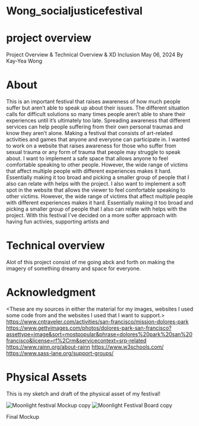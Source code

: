 # Wong_socialjusticefestival
# project overview
Project Overview & Technical Overview & XD Inclusion
May 06, 2024
By Kay-Yea Wong

# About
 This is an important festival that raises awareness of how much people suffer but aren’t able to speak up about their issues.  The different situation calls for difficult solutions so many times people aren’t able to share their experiences until it’s ultimately too late. Spreading awareness that different services can help people suffering from their own personal traumas and know they aren’t alone. Making a festival that consists of art-related activities and games that anyone and everyone can participate in. 
 I wanted to work on a website that raises awareness for those who suffer from sexual trauma or any form of trauma that people may struggle to speak about. I want to implement a safe space that allows anyone to feel comfortable speaking to other people. However, the wide range of victims that affect multiple people with different experiences makes it hard. Essentially making it too broad and picking a smaller group of people that I also can relate with helps with the project. 
 I also want to implement a soft spot in the website that allows the viewer to feel comfortable speaking to other victims. However, the wide range of victims that affect multiple people with different experiences makes it hard. Essentially making it too broad and picking a smaller group of people that I also can relate with helps with the project. 
 With this festival I've decided on a more softer approach with having fun activies, supporting artists and 


# Technical overview
Alot of this project consist of me going abck and forth on making the imagery of something dreamy and space for everyone. 

# Acknowledgment
<These are my sources in either the material for my images, websites I used some code from and the websites I used that I want to support.>
https://www.cntraveler.com/activities/san-francisco/mission-dolores-park
https://www.gettyimages.com/photos/dolores-park-san-francisco?assettype=image&sort=mostpopular&phrase=dolores%20park%20san%20francisco&license=rf%2Crm&servicecontext=srp-related
https://www.rainn.org/about-rainn
https://www.w3schools.com/
https://www.sass-lane.org/support-groups/



# Physical Assets
This is my sketch and draft of the physical asset of my festival!


![Moonlight festival Mockup copy](https://github.com/Sleepy-Kay/Wong_socialjusticefestival/assets/158385673/98be142b-c01b-4490-8118-1f464a0b6ae1)
![Moonlight Festival Board copy](https://github.com/Sleepy-Kay/Wong_socialjusticefestival/assets/158385673/fd35c42c-eae2-47f2-8b6b-0e9c2b414b9b)

Final Mockup




